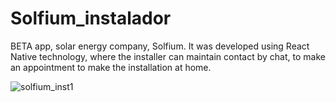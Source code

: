 # Solfium_instalador

BETA app, solar energy company, Solfium. It was developed using React Native technology, where the installer can maintain contact by chat, to make an appointment
to make the installation at home.

![solfium_inst1](https://user-images.githubusercontent.com/37807677/206920250-60f8a943-d074-4857-8101-54eaa8073778.jpg)
